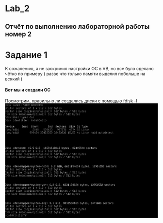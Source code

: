 # Lab_2
## Отчёт по выполнению лабораторной работы номер 2

# Задание 1

К сожалению, я не заскринил настройки ОС в VB, но все було сделано чётко по примеру ( разве что только памяти выделил побольше на всякий )

#### Вот мы и создали ОС
Посмотрим, правильно ли создались диски с помощью fdisk -l
![alt text](Screenshots/Screenshot_1.png "Смотрим Диски")
